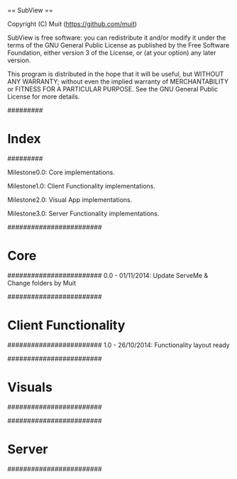 == SubView ==

Copyright (C) Muit (https://github.com/muit)

SubView is free software: you can redistribute it and/or modify
it under the terms of the GNU General Public License as published by
the Free Software Foundation, either version 3 of the License, or
(at your option) any later version.

This program is distributed in the hope that it will be useful,
but WITHOUT ANY WARRANTY; without even the implied warranty of
MERCHANTABILITY or FITNESS FOR A PARTICULAR PURPOSE.  See the
GNU General Public License for more details.


#########
# Index #
#########

Milestone0.0: Core implementations.

Milestone1.0: Client Functionality implementations.

Milestone2.0: Visual App implementations.

Milestone3.0: Server Functionality implementations.


########################
#         Core         #
########################
0.0 - 01/11/2014: Update ServeMe & Change folders by Muit


########################
# Client Functionality #
########################
1.0 - 26/10/2014: Functionality layout ready


########################
#       Visuals        #
########################


########################
#        Server        #
########################

